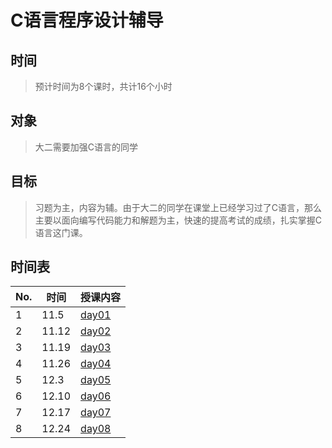 # C语言程序设计辅导

##  时间
>   预计时间为8个课时，共计16个小时

## 对象
>   大二需要加强C语言的同学

## 目标
>   习题为主，内容为辅。由于大二的同学在课堂上已经学习过了C语言，那么主要以面向编写代码能力和解题为主，快速的提高考试的成绩，扎实掌握C语言这门课。

## 时间表

| No.  | 时间  | 授课内容                  |
| ---- | ----- | ------------------------- |
| 1    | 11.5  | [day01](./day01/day01.md) |
| 2    | 11.12 | [day02](./day02/day02.md) |
| 3    | 11.19 | [day03](./day03/day03.md) |
| 4    | 11.26 | [day04](./day04/day04.md) |
| 5    | 12.3  | [day05](./day05/day05.md) |
| 6    | 12.10 | [day06](./day06/day06.md) |
| 7    | 12.17 | [day07](./day07/day07.md) |
| 8    | 12.24 | [day08](./day08/day08.md) |

